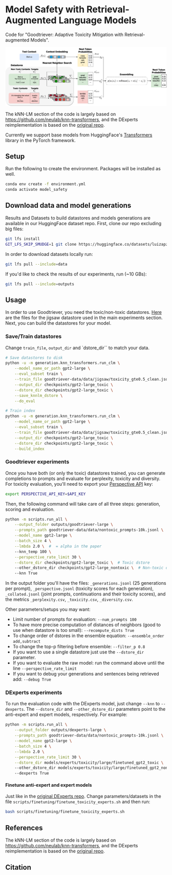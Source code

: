 # Model Safety with Retrieval-Augmented Language Models

Code for "Goodtriever: Adaptive Toxicity Mitigation with Retrieval-augmented Models".

![Goodtriever](images/goodtriever.png)


The kNN-LM section of the code is largely based on https://github.com/neulab/knn-transformers,
and the DExperts reimplementation is based on the [original repo](https://github.com/alisawuffles/DExperts).

Currently we support base models from HuggingFace's [Transformers](https://github.com/huggingface/transformers) library in the PyTorch framework.


## Setup

Run the following to create the environment. Packages will be installed as well.
```bash
conda env create -f environment.yml
conda activate model_safety
```

## Download data and model generations

Results and Datasets to build datastores and models generations are available in our HuggingFace dataset repo. First, clone our repo excluding big files:

```bash
git lfs install
GIT_LFS_SKIP_SMUDGE=1 git clone https://huggingface.co/datasets/luizapzbn/goodtriever-data
```

In order to download datasets locally run:

```bash
git lfs pull --include=data
```

If you'd like to check the results of our experiments, run (~10 GBs):

```bash
git lfs pull --include=outputs
```


## Usage

In order to use Goodtriever, you need the toxic/non-toxic datastores. [Here](https://huggingface.co/datasets/luizapzbn/goodtriever-data/tree/main/data/jigsaw) are the files for the jigsaw datastore used in the main experiments section. Next, you can build the datastores for your model.

### Save/Train datastores

Change `train_file`, `output_dir` and `dstore_dir`` to match your data.

```bash
# Save datastores to disk
python -u -m generation.knn_transformers.run_clm \
    --model_name_or_path gpt2-large \
    --eval_subset train \
    --train_file goodtriever-data/data/jigsaw/toxicity_gte0.5_clean.json \
    --output_dir checkpoints/gpt2-large_toxic \
    --dstore_dir checkpoints/gpt2-large_toxic \
    --save_knnlm_dstore \
    --do_eval
```

```bash
# Train index
python -u -m generation.knn_transformers.run_clm \
    --model_name_or_path gpt2-large \
    --eval_subset train \
    --train_file goodtriever-data/data/jigsaw/toxicity_gte0.5_clean.json \
    --output_dir checkpoints/gpt2-large_toxic \
    --dstore_dir checkpoints/gpt2-large_toxic \
    --build_index
```

### Goodtriever experiments

Once you have both (or only the toxic) datastores trained, you can generate completions to prompts and evaluate for perplexity, toxicity and diversity. For toxicity evaluation, you'll need to export your [Perspective API](https://perspectiveapi.com/) key:

```bash
export PERSPECTIVE_API_KEY=$API_KEY
```

Then, the following command will take care of all three steps: generation, scoring and evaluation.

```bash
python -m scripts.run_all \
    --output_folder outputs/goodtriever-large \
    --prompts_path goodtriever-data/data/nontoxic_prompts-10k.jsonl \
    --model_name gpt2-large \
    --batch_size 4 \
    --lmbda 2.0 \  #  = alpha in the paper
    --knn_temp 100 \
    --perspective_rate_limit 30 \
    --dstore_dir checkpoints/gpt2-large_toxic \  # Toxic dstore
    --other_dstore_dir checkpoints/gpt2-large_nontoxic \  # Non-toxic dstore
    --knn True
```

In the output folder you'll have the files: `_generations.jsonl` (25 generations per prompt), `_perspective.jsonl` (toxicity scores for each generation), `_collated.jsonl` (joint prompts, continuations and their toxicity scores),  and the metrics `_perplexity.csv`, `_toxicity.csv`, `_diversity.csv`.

Other parameters/setups you may want:
- Limit number of prompts for evaluation: `--num_prompts 100`
- To have more precise computation of distances of neighbors (good to use when datastore is too small): `--recompute_dists True`
- To change order of dstores in the ensemble equation: `--ensemble_order add,subtract`
- To change the top-p filtering before ensemble: `--filter_p 0.8`
- If you want to use a single datastore just use the `--dstore_dir` parameter.
- If you want to evaluate the raw model: run the command above until the line `--perspective_rate_limit`
- If you want to debug your generations and sentences being retrieved add: `--debug True`


### DExperts experiments

To run the evaluation code with the DExperts model, just change `--knn` to `--dexperts`.
The `--dstore_dir` and `--other_dstore_dir` parameters point to the anti-expert and expert models, respectively. For example:

```bash
python -m scripts.run_all \
    --output_folder outputs/dexperts-large \
    --prompts_path goodtriever-data/data/nontoxic_prompts-10k.jsonl \
    --model_name gpt2-large \
    --batch_size 4 \
    --lmbda 2.0 \
    --perspective_rate_limit 30 \
    --dstore_dir models/experts/toxicity/large/finetuned_gpt2_toxic \  # Anti-expert
    --other_dstore_dir models/experts/toxicity/large/finetuned_gpt2_nontoxic \  # Expert
    --dexperts True
```

#### Finetune anti-expert and expert models

Just like in the [original DExperts repo](https://github.com/alisawuffles/DExperts/blob/main/scripts/our_scripts/finetuning/finetune_toxicity_experts.sh). Change parameters/datasets in the file `scripts/finetuning/finetune_toxicity_experts.sh` and then run:

```bash
bash scripts/finetuning/finetune_toxicity_experts.sh
```

## References

The kNN-LM section of the code is largely based on https://github.com/neulab/knn-transformers,
and the DExperts reimplementation is based on the [original repo](https://github.com/alisawuffles/DExperts).

## Citation

